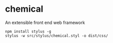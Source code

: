 # chemical

An extensible front end web framework



```
npm install stylus -g
stylus -w src/stylus/chemical.styl -o dist/css/
```